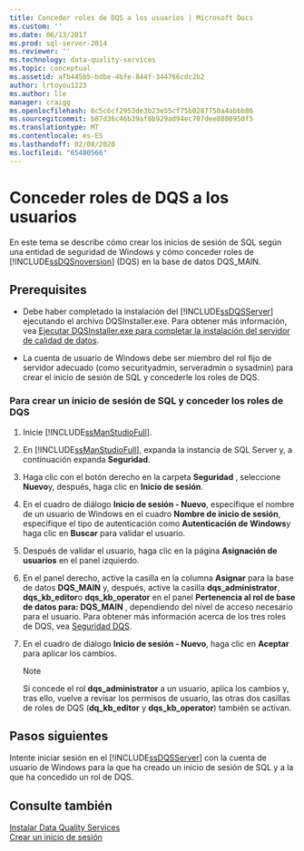 ```yaml
---
title: Conceder roles de DQS a los usuarios | Microsoft Docs
ms.custom: ''
ms.date: 06/13/2017
ms.prod: sql-server-2014
ms.reviewer: ''
ms.technology: data-quality-services
ms.topic: conceptual
ms.assetid: afb445b5-bdbe-4bfe-844f-344766cdc2b2
author: lrtoyou1223
ms.author: lle
manager: craigg
ms.openlocfilehash: 6c5c6cf2953de3b23e55cf75b0287750a4abbb86
ms.sourcegitcommit: b87d36c46b39af8b929ad94ec707dee8800950f5
ms.translationtype: MT
ms.contentlocale: es-ES
ms.lasthandoff: 02/08/2020
ms.locfileid: "65480566"
---
```

# <a name="grant-dqs-roles-to-users"></a>Conceder roles de DQS a los usuarios
  En este tema se describe cómo crear los inicios de sesión de SQL según una entidad de seguridad de Windows y cómo conceder roles de [!INCLUDE[ssDQSnoversion](../../includes/ssdqsnoversion-md.md)] (DQS) en la base de datos DQS_MAIN.  
  
## <a name="prerequisites"></a>Prerequisites  
  
-   Debe haber completado la instalación del [!INCLUDE[ssDQSServer](../../includes/ssdqsserver-md.md)] ejecutando el archivo DQSInstaller.exe. Para obtener más información, vea [Ejecutar DQSInstaller.exe para completar la instalación del servidor de calidad de datos](run-dqsinstaller-exe-to-complete-data-quality-server-installation.md).  
  
-   La cuenta de usuario de Windows debe ser miembro del rol fijo de servidor adecuado (como securityadmin, serveradmin o sysadmin) para crear el inicio de sesión de SQL y concederle los roles de DQS.  
  
### <a name="to-create-sql-login-and-grant-dqs-roles"></a>Para crear un inicio de sesión de SQL y conceder los roles de DQS  
  
1.  Inicie [!INCLUDE[ssManStudioFull](../../includes/ssmanstudiofull-md.md)].  
  
2.  En [!INCLUDE[ssManStudioFull](../../includes/ssmanstudiofull-md.md)], expanda la instancia de SQL Server y, a continuación expanda **Seguridad**.  
  
3.  Haga clic con el botón derecho en la carpeta **Seguridad** , seleccione **Nuevo**y, después, haga clic en **Inicio de sesión**.  
  
4.  En el cuadro de diálogo **Inicio de sesión - Nuevo**, especifique el nombre de un usuario de Windows en el cuadro **Nombre de inicio de sesión**, especifique el tipo de autenticación como **Autenticación de Windows**y haga clic en **Buscar** para validar el usuario.  
  
5.  Después de validar el usuario, haga clic en la página **Asignación de usuarios** en el panel izquierdo.  
  
6.  En el panel derecho, active la casilla en la columna **Asignar** para la base de datos **DQS_MAIN** y, después, active la casilla **dqs_administrator**, **dqs_kb_editor**o **dqs_kb_operator** en el panel **Pertenencia al rol de base de datos para: DQS_MAIN** , dependiendo del nivel de acceso necesario para el usuario. Para obtener más información acerca de los tres roles de DQS, vea [Seguridad DQS](../dqs-security.md).  
  
7.  En el cuadro de diálogo **Inicio de sesión - Nuevo**, haga clic en **Aceptar** para aplicar los cambios.  
  
    > [!NOTE]  
    >  Si concede el rol **dqs_administrator** a un usuario, aplica los cambios y, tras ello, vuelve a revisar los permisos de usuario, las otras dos casillas de roles de DQS (**dq_kb_editor** y **dqs_kb_operator**) también se activan.  
  
## <a name="next-steps"></a>Pasos siguientes  
 Intente iniciar sesión en el [!INCLUDE[ssDQSServer](../../includes/ssdqsserver-md.md)] con la cuenta de usuario de Windows para la que ha creado un inicio de sesión de SQL y a la que ha concedido un rol de DQS.  
  
## <a name="see-also"></a>Consulte también  
 [Instalar Data Quality Services](install-data-quality-services.md)   
 [Crear un inicio de sesión](../../relational-databases/security/authentication-access/create-a-login.md)  
  
  
